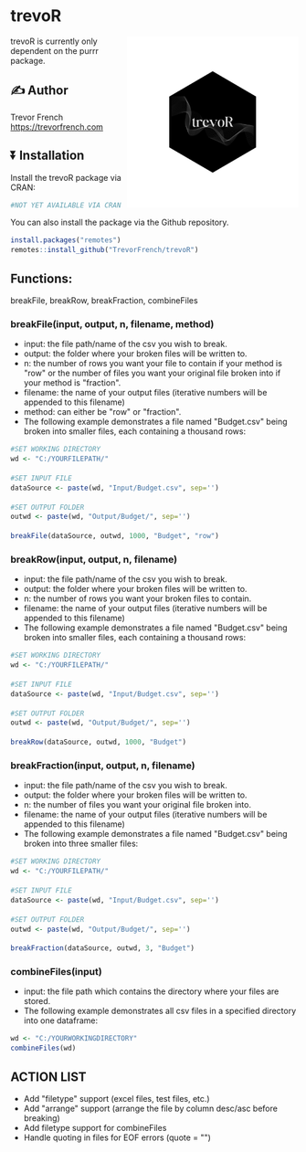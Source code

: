 # trevoR
<a href='https://github.com/TrevorFrench/trevoR'><img src="https://raw.githubusercontent.com/TrevorFrench/trevoR/main/man/figures/trevoR.png" align="right" height="300"/></a>

trevoR is currently only dependent on the purrr package.

## :writing_hand: Author

Trevor French <https://trevorfrench.com>

## :arrow_double_down: Installation

Install the trevoR package via CRAN:


```r
#NOT YET AVAILABLE VIA CRAN
```

You can also install the package via the Github repository.


```r
install.packages("remotes")
remotes::install_github("TrevorFrench/trevoR")
```

## Functions: 

breakFile, breakRow, breakFraction, combineFiles

### breakFile(input, output, n, filename, method)
- input: the file path/name of the csv you wish to break.
- output: the folder where your broken files will be written to.
- n: the number of rows you want your file to contain if your method is "row" or the number of files you want your original file broken into if your method is "fraction".
- filename: the name of your output files (iterative numbers will be appended to this filename)
- method: can either be "row" or "fraction".
- The following example demonstrates a file named "Budget.csv" being broken into smaller files, each containing a thousand rows:
```r
#SET WORKING DIRECTORY
wd <- "C:/YOURFILEPATH/"

#SET INPUT FILE
dataSource <- paste(wd, "Input/Budget.csv", sep='')

#SET OUTPUT FOLDER
outwd <- paste(wd, "Output/Budget/", sep='')

breakFile(dataSource, outwd, 1000, "Budget", "row")
```

### breakRow(input, output, n, filename)
- input: the file path/name of the csv you wish to break.
- output: the folder where your broken files will be written to.
- n: the number of rows you want your broken files to contain.
- filename: the name of your output files (iterative numbers will be appended to this filename)
- The following example demonstrates a file named "Budget.csv" being broken into smaller files, each containing a thousand rows:
```r
#SET WORKING DIRECTORY
wd <- "C:/YOURFILEPATH/"

#SET INPUT FILE
dataSource <- paste(wd, "Input/Budget.csv", sep='')

#SET OUTPUT FOLDER
outwd <- paste(wd, "Output/Budget/", sep='')

breakRow(dataSource, outwd, 1000, "Budget")
```

### breakFraction(input, output, n, filename)
- input: the file path/name of the csv you wish to break.
- output: the folder where your broken files will be written to.
- n: the number of files you want your original file broken into.
- filename: the name of your output files (iterative numbers will be appended to this filename)
- The following example demonstrates a file named "Budget.csv" being broken into three smaller files:
```r
#SET WORKING DIRECTORY
wd <- "C:/YOURFILEPATH/"

#SET INPUT FILE
dataSource <- paste(wd, "Input/Budget.csv", sep='')

#SET OUTPUT FOLDER
outwd <- paste(wd, "Output/Budget/", sep='')

breakFraction(dataSource, outwd, 3, "Budget")
```

### combineFiles(input)
- input: the file path which contains the directory where your files are stored.
- The following example demonstrates all csv files in a specified directory into one dataframe:
```r
wd <- "C:/YOURWORKINGDIRECTORY"
combineFiles(wd)
```


## ACTION LIST
- Add "filetype" support (excel files, test files, etc.)
- Add "arrange" support (arrange the file by column desc/asc before breaking)
- Add filetype support for combineFiles
- Handle quoting in files for EOF errors (quote = "")
